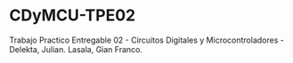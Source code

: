 # CDyMCU-TPE02
Trabajo Practico Entregable 02 - Circuitos Digitales y Microcontroladores - Delekta, Julian. Lasala, Gian Franco.

